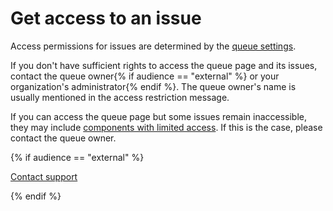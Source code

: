 # Get access to an issue

Access permissions for issues are determined by the [queue settings](../manager/queue-access.md).

If you don't have sufficient rights to access the queue page and its issues, contact the queue owner{% if audience == "external" %} or your organization's administrator{% endif %}. The queue owner's name is usually mentioned in the access restriction message.

If you can access the queue page but some issues remain inaccessible, they may include [components with limited access](../manager/queue-access.md#section_tbh_cs5_qbb). If this is the case, please contact the queue owner.

{% if audience == "external" %}

[Contact support](../troubleshooting.md)

{% endif %}

